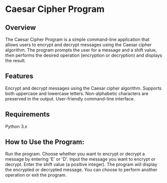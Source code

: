 # Caesar Cipher Program


## Overview

The Caesar Cipher Program is a simple command-line application that allows users to encrypt and decrypt messages using the Caesar cipher algorithm. The program prompts the user for a message and a shift value, then performs the desired operation (encryption or decryption) and displays the result.

## Features

Encrypt and decrypt messages using the Caesar cipher algorithm.
Supports both uppercase and lowercase letters.
Non-alphabetic characters are preserved in the output.
User-friendly command-line interface.


## Requirements
Python 3.x

## How to Use the Program:

Run the program.
Choose whether you want to encrypt or decrypt a message by entering 'E' or 'D'.
Input the message you want to encrypt or decrypt.
Enter the shift value (a positive integer).
The program will display the encrypted or decrypted message.
You can choose to perform another operation or exit the program.



  

    
